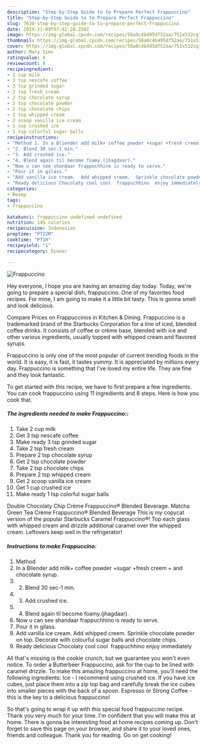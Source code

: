 ```yaml
---
description: "Step-by-Step Guide to to Prepare Perfect Frappuccino"
title: "Step-by-Step Guide to to Prepare Perfect Frappuccino"
slug: 7630-step-by-step-guide-to-to-prepare-perfect-frappuccino
date: 2019-11-09T07:41:28.250Z
image: https://img-global.cpcdn.com/recipes/58a0c4b495df52aa/751x532cq70/frappuccino-recipe-main-photo.jpg
thumbnail: https://img-global.cpcdn.com/recipes/58a0c4b495df52aa/751x532cq70/frappuccino-recipe-main-photo.jpg
cover: https://img-global.cpcdn.com/recipes/58a0c4b495df52aa/751x532cq70/frappuccino-recipe-main-photo.jpg
author: Mary Sims
ratingvalue: 4
reviewcount: 9
recipeingredient:
- 2 cup milk
- 3 tsp nescafe coffee
- 3 tsp grinded sugar
- 2 tsp fresh cream
- 2 tsp chocolate syrup
- 2 tsp chocolate powder
- 2 tsp chocolate chips
- 2 tsp whipped cream
- 2 scoop vanilla ice cream
- 1 cup crushed ice
- 1 tsp colorful sugar balls
recipeinstructions:
- "Method 1. In a Bliender add milk+ coffee powder +sugar +fresh creem + and chocolate syrup."
- "2. Blend 30 sec-1 min."
- "3. Add crushed ice."
- "4. Blend again til become foamy.(jhagdaar)."
- "Now u can see shandaar frappuchhino is ready to serve."
- "Pour it in gilass."
- "Add vanilla ice cream.  Add whipped creem.  Sprinkle chocolate powder on top. Decorate with colourful sugar balls and chocolate chips."
- "Ready delicious Chocolaty cool cool  frappuchhino  enjoy immediately"
categories:
- Resep
tags:
- frappuccino

katakunci: frappuccino undefined undefined
nutrition: 145 calories
recipecuisine: Indonesian
preptime: "PT22M"
cooktime: "PT1H"
recipeyield: "1"
recipecategory: Dinner

---
```



![Frappuccino](https://img-global.cpcdn.com/recipes/58a0c4b495df52aa/751x532cq70/frappuccino-recipe-main-photo.jpg)

Hey everyone, I hope you are having an amazing day today. Today, we're going to prepare a special dish, frappuccino. One of my favorites food recipes. For mine, I am going to make it a little bit tasty. This is gonna smell and look delicious.

Compare Prices on Frappuccinos in Kitchen &amp; Dining. Frappuccino is a trademarked brand of the Starbucks Corporation for a line of iced, blended coffee drinks. It consists of coffee or crème base, blended with ice and other various ingredients, usually topped with whipped cream and flavored syrups.

Frappuccino is only one of the most popular of current trending foods in the world. It is easy, it is fast, it tastes yummy. It is appreciated by millions every day. Frappuccino is something that I've loved my entire life. They are fine and they look fantastic.


To get started with this recipe, we have to first prepare a few ingredients. You can cook frappuccino using 11 ingredients and 8 steps. Here is how you cook that.

##### The ingredients needed to make Frappuccino::

1. Take 2 cup milk
1. Get 3 tsp nescafe coffee
1. Make ready 3 tsp grinded sugar
1. Take 2 tsp fresh cream
1. Prepare 2 tsp chocolate syrup
1. Get 2 tsp chocolate powder
1. Take 2 tsp chocolate chips
1. Prepare 2 tsp whipped cream
1. Get 2 scoop vanilla ice cream
1. Get 1 cup crushed ice
1. Make ready 1 tsp colorful sugar balls


Double Chocolaty Chip Crème Frappuccino® Blended Beverage. Matcha Green Tea Crème Frappuccino® Blended Beverage This is my copycat version of the popular Starbucks Caramel Frappuccino®! Top each glass with whipped cream and drizzle additional caramel over the whipped cream. Leftovers keep well in the refrigerator! 

##### Instructions to make Frappuccino:

1. Method
1. In a Bliender add milk+ coffee powder +sugar +fresh creem + and chocolate syrup.
1. 2. Blend 30 sec-1 min.
1. 3. Add crushed ice.
1. 4. Blend again til become foamy.(jhagdaar).
1. Now u can see shandaar frappuchhino is ready to serve.
1. Pour it in gilass.
1. Add vanilla ice cream.
 Add whipped creem.
 Sprinkle chocolate powder on top. Decorate with colourful sugar balls and chocolate chips.
1. Ready delicious Chocolaty cool cool  frappuchhino
 enjoy immediately


All that&#39;s missing is the cookie crunch, but we guarantee you won&#39;t even notice. To order a Butterbeer Frappuccino, ask for the cup to be lined with caramel drizzle. To make this amazing frappuccino at home, you&#39;ll need the following ingredients: Ice - I recommend using crushed ice. If you have ice cubes, just place them into a zip top bag and carefully break the ice cubes into smaller pieces with the back of a spoon. Espresso or Strong Coffee - this is the key to a delicious frappuccino! 

So that's going to wrap it up with this special food frappuccino recipe. Thank you very much for your time. I'm confident that you will make this at home. There is gonna be interesting food at home recipes coming up. Don't forget to save this page on your browser, and share it to your loved ones, friends and colleague. Thank you for reading. Go on get cooking!
